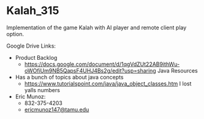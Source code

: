# Kalah_315
Implementation of the game Kalah with AI player and remote client play option.

Google Drive Links:
  - Product Backlog
    - https://docs.google.com/document/d/1qgVdZUt22AB9ithWu-oWOfiUm9NB5QapsF4UHJ4Bs2g/edit?usp=sharing
Java Resources
  - Has a bunch of topics about java concepts
    - https://www.tutorialspoint.com/java/java_object_classes.htm
I lost yalls numbers
  - Eric Munoz: 
    - 832-375-4203
    - ericmunoz147@tamu.edu
